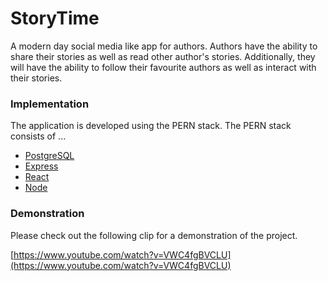 ﻿# StoryTime
A modern day social media like app for authors. Authors have the ability to share their stories as well as read other author's stories. Additionally, they will have the ability to follow their favourite authors as well as interact with their stories.

### Implementation
The application is developed using the PERN stack. The PERN stack consists of ...
* [PostgreSQL]([https://www.postgresql.org/](https://www.postgresql.org/))
* [Express]([https://expressjs.com/](https://expressjs.com/))
* [React]([https://reactjs.org/](https://reactjs.org/))
* [Node]([https://nodejs.org/en/](https://nodejs.org/en/))

### Demonstration
Please check out the following clip for a demonstration of the project.

[https://www.youtube.com/watch?v=VWC4fgBVCLU](https://www.youtube.com/watch?v=VWC4fgBVCLU)

